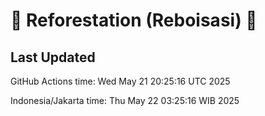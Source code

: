 
# 🌳 Reforestation (Reboisasi) 🌲

## Last Updated

GitHub Actions time: Wed May 21 20:25:16 UTC 2025

Indonesia/Jakarta time: Thu May 22 03:25:16 WIB 2025
